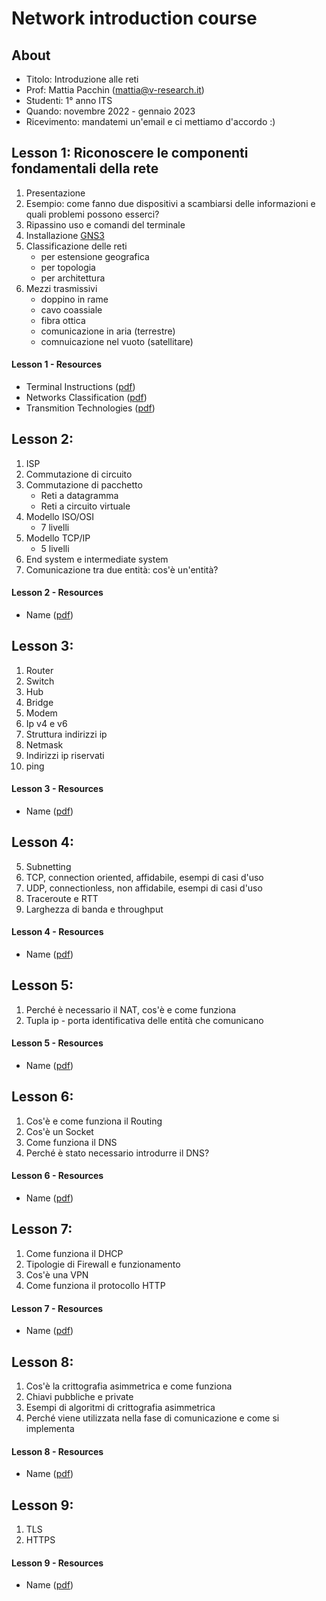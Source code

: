 # Network introduction course

## About

- Titolo: Introduzione alle reti
- Prof: Mattia Pacchin (mattia@v-research.it)
- Studenti: 1° anno ITS
- Quando: novembre 2022 - gennaio 2023
- Ricevimento: mandatemi un'email e ci mettiamo d'accordo :)

## Lesson 1: Riconoscere le componenti fondamentali della rete

1. Presentazione
2. Esempio: come fanno due dispositivi a scambiarsi delle informazioni e quali problemi possono esserci?
3. Ripassino uso e comandi del terminale
4. Installazione [GNS3](https://docs.gns3.com/docs/getting-started/installation/linux/)
5. Classificazione delle reti
   - per estensione geografica
   - per topologia
   - per architettura
6. Mezzi trasmissivi
   - doppino in rame
   - cavo coassiale
   - fibra ottica
   - comunicazione in aria (terrestre)
   - comnuicazione nel vuoto (satellitare)

#### Lesson 1 - Resources
- Terminal Instructions ([pdf](material/terminal_instructions.pdf))
- Networks Classification ([pdf](material/computer_networks.pdf))
- Transmition Technologies ([pdf](material/transmition_technologies.pdf))

## Lesson 2: 

1. ISP
2. Commutazione di circuito
3. Commutazione di pacchetto
   - Reti a datagramma
   - Reti a circuito virtuale
4. Modello ISO/OSI
   - 7 livelli
5. Modello TCP/IP
   - 5 livelli
6. End system e intermediate system
7. Comunicazione tra due entità: cos'è un'entità?

#### Lesson 2 - Resources
- Name ([pdf](material/.pdf))

## Lesson 3: 

1. Router
2. Switch
3. Hub
4. Bridge
5. Modem
6. Ip v4 e v6
7. Struttura indirizzi ip
8. Netmask
9. Indirizzi ip riservati
10. ping

#### Lesson 3 - Resources
- Name ([pdf](material/.pdf))

## Lesson 4: 

5. Subnetting
6. TCP, connection oriented, affidabile, esempi di casi d'uso
7. UDP, connectionless, non affidabile, esempi di casi d'uso
8. Traceroute e RTT
9.  Larghezza di banda e throughput

#### Lesson 4 - Resources
- Name ([pdf](material/.pdf))

## Lesson 5: 

1. Perché è necessario il NAT, cos'è e come funziona
2. Tupla ip - porta identificativa delle entità che comunicano

#### Lesson 5 - Resources
- Name ([pdf](material/.pdf))

## Lesson 6: 

1. Cos'è e come funziona il Routing
2. Cos'è un Socket
3. Come funziona il DNS
4. Perché è stato necessario introdurre il DNS?

#### Lesson 6 - Resources
- Name ([pdf](material/.pdf))

## Lesson 7: 

1. Come funziona il DHCP
2. Tipologie di Firewall e funzionamento
3. Cos'è una VPN
4. Come funziona il protocollo HTTP

#### Lesson 7 - Resources
- Name ([pdf](material/.pdf))

## Lesson 8: 

1. Cos'è la crittografia asimmetrica e come funziona
2. Chiavi pubbliche e private
3. Esempi di algoritmi di crittografia asimmetrica
4. Perché viene utilizzata nella fase di comunicazione e come si implementa

#### Lesson 8 - Resources
- Name ([pdf](material/.pdf))

## Lesson 9: 

1. TLS
2. HTTPS

#### Lesson 9 - Resources
- Name ([pdf](material/.pdf))
